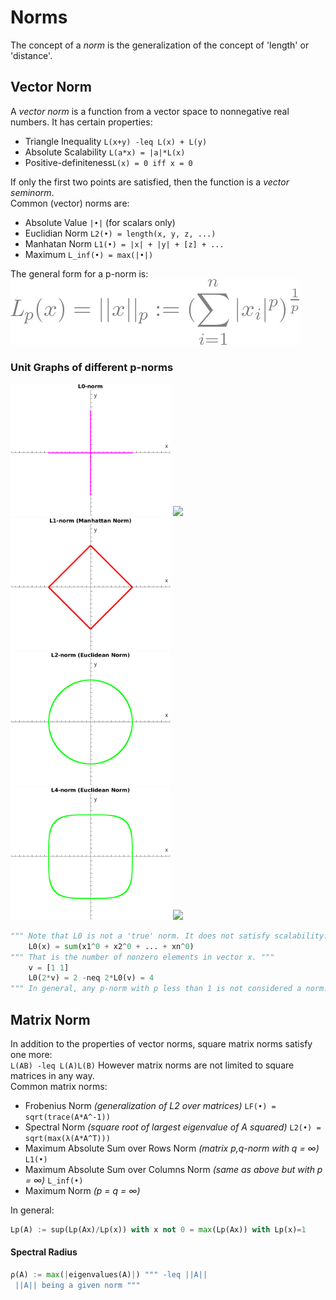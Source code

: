 # Norms
The concept of a *norm* is the generalization of the concept of 'length' or 'distance'.  
## Vector Norm
A *vector norm* is a function from a vector space to nonnegative real numbers. It has certain properties:
* Triangle Inequality `L(x+y) -leq L(x) + L(y)`  
* Absolute Scalability `L(a*x) = |a|*L(x)`  
* Positive-definiteness`L(x) = 0 iff x = 0`  

If only the first two points are satisfied, then the function is a *vector seminorm*.  
Common (vector) norms are:
* Absolute Value `|•|` (for scalars only)  
* Euclidian Norm `L2(•) = length(x, y, z, ...)`  
* Manhatan Norm `L1(•) = |x| + |y| + [z] + ...`  
* Maximum `L_inf(•) = max(|•|)`  

The general form for a p-norm is:  
![p-norm](/img/norms/p-norm.png)
### Unit Graphs of different p-norms  
<img src='/img/norms/L0.png' width='256'></img>
<img src='/img/norms/L½.png' width='256'></img>
<img src='/img/norms/L1.png' width='256'></img>
<img src='/img/norms/L2.png' width='256'></img>
<img src='/img/norms/L4.png' width='256'></img>
<img src='/img/norms/L∞.png' width='256'></img>  
```python
""" Note that L0 is not a 'true' norm. It does not satisfy scalability. Additionally, it has no pth-root: """
    L0(x) = sum(x1^0 + x2^0 + ... + xn^0)
""" That is the number of nonzero elements in vector x. """
    v = [1 1]
    L0(2*v) = 2 -neq 2*L0(v) = 4
""" In general, any p-norm with p less than 1 is not considered a norm. """
```
## Matrix Norm  
In addition to the properties of vector norms, square matrix norms satisfy one more:  
`L(AB) -leq L(A)L(B)`
However matrix norms are not limited to square matrices in any way.  
Common matrix norms:
* Frobenius Norm *(generalization of L2 over matrices)* `LF(•) = sqrt(trace(A*A^-1))`  
* Spectral Norm *(square root of largest eigenvalue of A squared)* `L2(•) = sqrt(max(λ(A*A^T)))` 
* Maximum Absolute Sum over Rows Norm *(matrix p,q-norm with q = ∞)* `L1(•)`
* Maximum Absolute Sum over Columns Norm *(same as above but with p = ∞)* `L_inf(•)`
* Maximum Norm *(p = q = ∞)*  

In general:  
```python
Lp(A) := sup(Lp(Ax)/Lp(x)) with x not 0 = max(Lp(Ax)) with Lp(x)=1
```
#### Spectral Radius
```python
ρ(A) := max(|eigenvalues(A)|) """ -leq ||A|| 
 ||A|| being a given norm """
```
